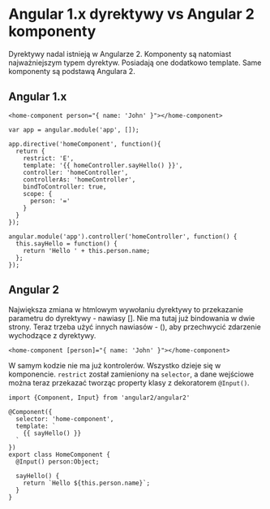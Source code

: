# Angular 1.x dyrektywy vs Angular 2 komponenty 

Dyrektywy nadal istnieją w Angularze 2. Komponenty są natomiast najważniejszym typem dyrektyw. Posiadają one dodatkowo template. Same komponenty są podstawą Angulara 2. 



## Angular 1.x
```
<home-component person="{ name: 'John' }"></home-component>
```
```
var app = angular.module('app', []);

app.directive('homeComponent', function(){
  return {
    restrict: 'E',
    template: '{{ homeController.sayHello() }}',
    controller: 'homeController',
    controllerAs: 'homeController',
    bindToController: true,
    scope: { 
      person: '='
    }
  }
});

angular.module('app').controller('homeController', function() {
  this.sayHello = function() {
    return 'Hello ' + this.person.name;
  };
});
```

## Angular 2

Największa zmiana w htmlowym wywołaniu dyrektywy to przekazanie parametru do dyrektywy - nawiasy []. Nie ma tutaj już bindowania w dwie strony. Teraz trzeba użyć innych nawiasów - (), aby przechwycić zdarzenie wychodzące z dyrektywy.

```  
<home-component [person]="{ name: 'John' }"></home-component>
```

W samym kodzie nie ma już kontrolerów. Wszystko dzieje się w komponencie. `restrict` został zamieniony na `selector`, a dane wejściowe można teraz przekazać tworząc property klasy z dekoratorem `@Input()`.

```
import {Component, Input} from 'angular2/angular2'

@Component({
  selector: 'home-component',
  template: `
    {{ sayHello() }}
  `
})
export class HomeComponent {
  @Input() person:Object;
  
  sayHello() {
    return `Hello ${this.person.name}`;
  }
}
```
